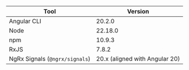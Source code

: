 | Tool                           | Version                        |
| ------------------------------ | ------------------------------ |
| Angular CLI                    | 20.2.0                         |
| Node                           | 22.18.0                        |
| npm                            | 10.9.3                         |
| RxJS                           | 7.8.2                          |
| NgRx Signals (`@ngrx/signals`) | 20.x (aligned with Angular 20) |
